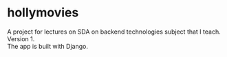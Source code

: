 # hollymovies
A project for lectures on SDA on backend technologies subject that I teach.  
Version 1.  
The app is built with Django.
